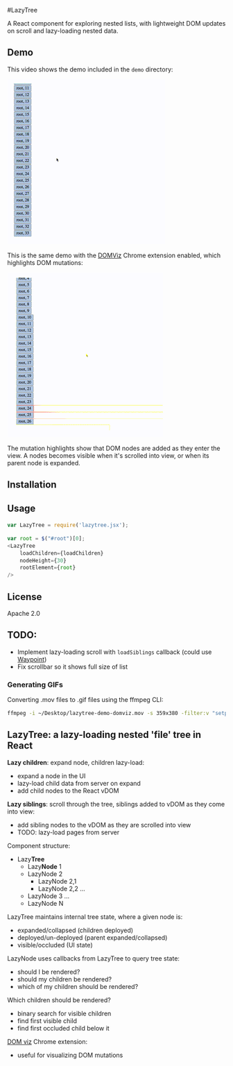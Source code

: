 #LazyTree

A React component for exploring nested lists, with lightweight DOM updates on scroll and lazy-loading nested data.

## Demo

This video shows the demo included in the `demo` directory:

![LazyTree demo](static/lazytree-demo.gif)

This is the same demo with the [DOMViz](https://github.com/paul-jean/dom-viz) Chrome extension enabled,
which highlights DOM mutations:

![LazyTree demo using the DomViz Chrome extension](static/lazytree-demo-domviz.gif)

The mutation highlights show that DOM nodes are added as they enter the view.
A nodes becomes visible when it's scrolled into view, or when its parent node is expanded.

## Installation

## Usage

```javascript
var LazyTree = require('lazytree.jsx');
```

```javascript
var root = $("#root")[0];
<LazyTree
    loadChildren={loadChildren}
    nodeHeight={30}
    rootElement={root}
/>
```


## License

Apache 2.0

## TODO:

- Implement lazy-loading scroll with `loadSiblings` callback
(could use [Waypoint](https://github.com/brigade/react-waypoint))
- Fix scrollbar so it shows full size of list

### Generating GIFs

Converting .mov files to .gif files using the ffmpeg CLI:

```bash
ffmpeg -i ~/Desktop/lazytree-demo-domviz.mov -s 359x380 -filter:v "setpts=0.5*PTS" -t 5 -f gif - | gifsicle --optimize=3 > lazytree-demo-domviz.gif
```

## LazyTree: a lazy-loading nested 'file' tree in React

__Lazy children__: expand node, children lazy-load:

- expand a node in the UI
- lazy-load child data from server on expand
- add child nodes to the React vDOM

__Lazy siblings__: scroll through the tree, siblings added to vDOM as they come into view:

- add sibling nodes to the vDOM as they are scrolled into view
- TODO: lazy-load pages from server

Component structure:

- Lazy**Tree**
  - Lazy**Node** 1
  - LazyNode 2
    - LazyNode 2,1
    - LazyNode 2,2
    ...
  - LazyNode 3
  ...
  - LazyNode N

LazyTree maintains internal tree state, where a given node is:

- expanded/collapsed (children deployed)
- deployed/un-deployed (parent expanded/collapsed)
- visible/occluded (UI state)

LazyNode uses callbacks from LazyTree to query tree state:

- should I be rendered?
- should my children be rendered?
- which of my children should be rendered?

Which children should be rendered?

- binary search for visible children
- find first visible child
- find first occluded child below it

[DOM viz](https://github.com/paul-jean/dom-viz) Chrome extension:

- useful for visualizing DOM mutations
